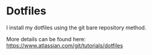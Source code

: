 # Dotfiles

I install my dotfiles using the  git bare repository method.

More details can be found here: 
https://www.atlassian.com/git/tutorials/dotfiles
